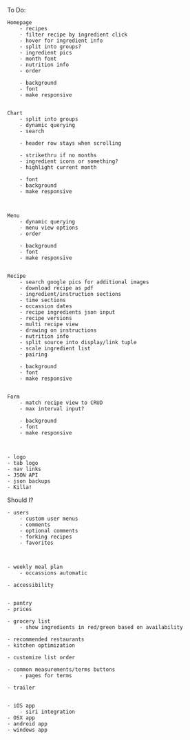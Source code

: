 To Do:

    Homepage
        - recipes
        - filter recipe by ingredient click
        - hover for ingredient info
        - split into groups?
        - ingredient pics
        - month font
        - nutrition info
        - order

        - background
        - font
        - make responsive


    Chart
        - split into groups
        - dynamic querying
        - search

        - header row stays when scrolling

        - strikethru if no months
        - ingredient icons or something?
        - highlight current month

        - font
        - background
        - make responsive



    Menu
        - dynamic querying
        - menu view options
        - order

        - background
        - font
        - make responsive


    Recipe
        - search google pics for additional images
        - download recipe as pdf
        - ingredient/instruction sections
        - time sections
        - occassion dates
        - recipe ingredients json input
        - recipe versions
        - multi recipe view
        - drawing on instructions
        - nutrition info
        - split source into display/link tuple
        - scale ingredient list
        - pairing

        - background
        - font
        - make responsive


    Form
        - match recipe view to CRUD
        - max interval input?

        - background
        - font
        - make responsive



    - logo
    - tab logo
    - nav links
    - JSON API
    - json backups
    - Killa!




Should I?

    - users
        - custom user menus
        - comments
        - optional comments
        - forking recipes
        - favorites



    - weekly meal plan
        - occassions automatic

    - accessibility


    - pantry
    - prices

    - grocery list
        - show ingredients in red/green based on availability

    - recommended restaurants
    - kitchen optimization

    - customize list order

    - common measurements/terms buttons
        - pages for terms

    - trailer


    - iOS app
        - siri integration
    - OSX app
    - android app
    - windows app

